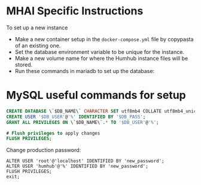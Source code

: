 # MHAI Specific Instructions

To set up a new instance
* Make a new container setup in the `docker-compose.yml` file by copypasta of an existing one. 
* Set the database environment variable to be unique for the instance. 
* Make a new volume name for where the Humhub instance files will be stored. 
* Run these commands in mariadb to set up the database:

# MySQL useful commands for setup

```sql
CREATE DATABASE \`$DB_NAME\` CHARACTER SET utf8mb4 COLLATE utf8mb4_unicode_ci;
CREATE USER '$DB_USER'@'%' IDENTIFIED BY '$DB_PASS';
GRANT ALL PRIVILEGES ON \`$DB_NAME\`.* TO '$DB_USER'@'%';

# Flush privileges to apply changes
FLUSH PRIVILEGES;
``` 

Change production password:
```
ALTER USER 'root'@'localhost' IDENTIFIED BY 'new_password';
ALTER USER 'humhub'@'%' IDENTIFIED BY 'new_password';
FLUSH PRIVILEGES;
exit;
```